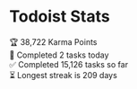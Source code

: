 
# Todoist Stats

<!-- TODO-IST:START -->
🏆  38,722 Karma Points           
🌸  Completed 2 tasks today           
✅  Completed 15,126 tasks so far           
⏳  Longest streak is 209 days
<!-- TODO-IST:END -->
